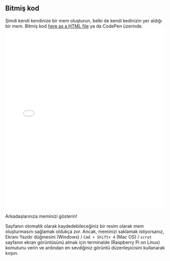 ## Bitmiş kod

Şimdi kendi kendinize bir mem oluşturun, belki de kendi kedinizin yer aldığı bir mem. Bitmiş kod [here as a HTML file](resources/index.html) ya da CodePen üzerinde. <iframe height='567' scrolling='no' title='Kedi Mem Üreticisi' src='//codepen.io/rpflaura/embed/NbbveK/?height=567&theme-id=0&default-tab=js,result&embed-version=2' frameborder='no' allowtransparency='true' allowfullscreen='true' style='width: 100%;'>See the Pen <a href='https://codepen.io/rpflaura/pen/NbbveK/'>Cat Meme Generator</a> by Laura Sach (<a href='https://codepen.io/rpflaura'>@rpflaura</a>) on <a href='https://codepen.io'>CodePen</a>.
</iframe>

Arkadaşlarınıza meminizi gösterin!

Sayfanın otomatik olarak kaydedebileceğiniz bir resim olarak mem oluşturmasını sağlamak oldukça zor. Ancak, meminizi saklamak istiyorsanız, Ekranı Yazdır düğmesini (Windows) / `Cmd + Shift+ 4` (Mac OS) / `scrot` sayfanın ekran görüntüsünü almak için terminalde (Raspberry Pi on Linux) komutunu verin ve ardından en sevdiğiniz görüntü düzenleyicisini kullanarak kırpın.
